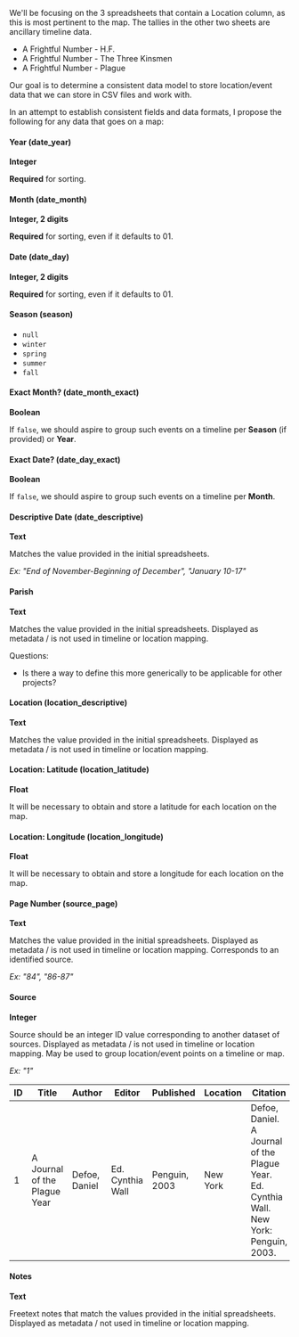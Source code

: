 We'll be focusing on the 3 spreadsheets that contain a Location column, as this is most pertinent to the map. The tallies in the other two sheets are ancillary timeline data.

* A Frightful Number - H.F.
* A Frightful Number - The Three Kinsmen
* A Frightful Number - Plague

Our goal is to determine a consistent data model to store location/event data that we can store in CSV files and work with.

In an attempt to establish consistent fields and data formats, I propose the following for any data that goes on a map:

#### Year (date_year)

**Integer**

**Required** for sorting.

#### Month (date_month)

**Integer, 2 digits**

**Required** for sorting, even if it defaults to 01.

#### Date (date_day)

**Integer, 2 digits**

**Required** for sorting, even if it defaults to 01.

#### Season (season)

* `null`
* `winter`
* `spring`
* `summer`
* `fall`

#### Exact Month? (date_month_exact)

**Boolean**

If `false`, we should aspire to group such events on a timeline per **Season** (if provided) or **Year**.

#### Exact Date? (date_day_exact)

**Boolean**

If `false`, we should aspire to group such events on a timeline per **Month**.

#### Descriptive Date (date_descriptive)

**Text**

Matches the value provided in the initial spreadsheets.

*Ex: "End of November-Beginning of December", "January 10-17"*

#### Parish

**Text**

Matches the value provided in the initial spreadsheets. Displayed as metadata / is not used in timeline or location mapping.

Questions:

* Is there a way to define this more generically to be applicable for other projects?

#### Location (location_descriptive)

**Text**

Matches the value provided in the initial spreadsheets. Displayed as metadata / is not used in timeline or location mapping.

#### Location: Latitude (location_latitude)

**Float**

It will be necessary to obtain and store a latitude for each location on the map.

#### Location: Longitude (location_longitude)

**Float**

It will be necessary to obtain and store a longitude for each location on the map.

#### Page Number (source_page)

**Text**

Matches the value provided in the initial spreadsheets. Displayed as metadata / is not used in timeline or location mapping. Corresponds to an identified source.

*Ex: "84", "86-87"*

#### Source

**Integer**

Source should be an integer ID value corresponding to another dataset of sources. Displayed as metadata / is not used in timeline or location mapping. May be used to group location/event points on a timeline or map.

*Ex: "1"*

ID | Title | Author | Editor | Published | Location | Citation
---|-------|--------|--------|-----------|----------|---------
1|A Journal of the Plague Year|Defoe, Daniel|Ed. Cynthia Wall|Penguin, 2003|New York|Defoe, Daniel. A Journal of the Plague Year. Ed. Cynthia Wall. New York: Penguin, 2003.

#### Notes

**Text**

Freetext notes that match the values provided in the initial spreadsheets. Displayed as metadata / not used in timeline or location mapping.
